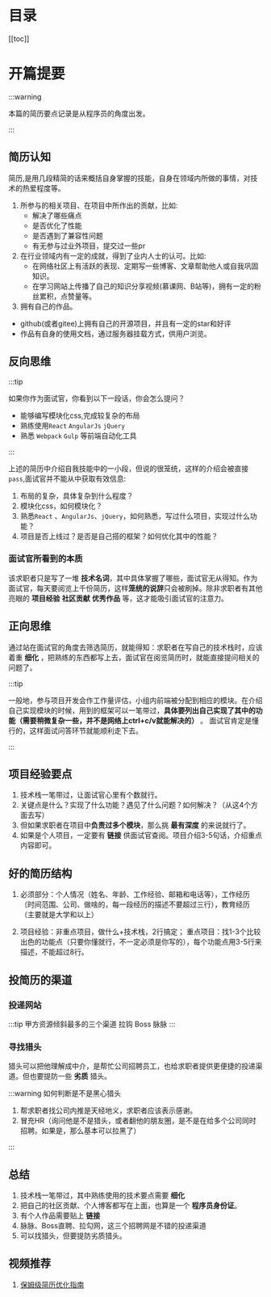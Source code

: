 # 目录

[[toc]]

# 开篇提要

:::warning

本篇的简历要点记录是从程序员的角度出发。

:::  

## 简历认知


  简历,是用几段精简的话来概括自身掌握的技能，自身在领域内所做的事情，对技术的热爱程度等。

1. 所参与的相关项目、在项目中所作出的贡献，比如: 
   - 解决了哪些痛点
   - 是否优化了性能
   - 是否遇到了兼容性问题
   - 有无参与过业外项目，提交过一些pr
2. 在行业领域内有一定的成就，得到了业内人士的认可。比如: 
   - 在网络社区上有活跃的表现、定期写一些博客、文章帮助他人或自我巩固知识。
   - 在学习网站上传播了自己的知识分享视频(慕课网、B站等)，拥有一定的粉丝累积，点赞量等。
3.   拥有自己的作品。
   - github(或者gitee)上拥有自己的开源项目，并且有一定的star和好评
   - 作品有自身的使用文档，通过服务器挂载方式，供用户浏览。



## 反向思维

:::tip

如果你作为面试官，你看到以下一段话，你会怎么提问？

- 能够编写模块化css,完成较复杂的布局
- 熟练使用`React` `AngularJs` `jQuery`
- 熟悉 `Webpack` `Gulp` 等前端自动化工具

:::

上述的简历中介绍自我技能中的一小段，但说的很笼统，这样的介绍会被直接`pass`,面试官并不能从中获取有效信息:

1. 布局的复杂，具体复杂到什么程度？
2. 模块化css，如何模块化？
3. 熟悉`React` 、`AngularJs`、`jQuery`，如何熟悉，写过什么项目，实现过什么功能？
4. 项目是否上线过？是否是自己搭的框架？如何优化其中的性能？



### 面试官所看到的本质

该求职者只是写了一堆 **技术名词**，其中具体掌握了哪些，面试官无从得知。作为面试官，每天要阅览上千份简历，这样**笼统的说辞**只会被刷掉。除非求职者有其他亮眼的 **项目经验** **社区贡献** **优秀作品** 等，这才能吸引面试官的注意力。



## 正向思维

  通过站在面试官的角度去筛选简历，就能得知：求职者在写自己的技术栈时，应该着重 **细化** ，把熟练的东西都写上去，面试官在阅览简历时，就能直接提问相关的问题了。

:::tip

一般地，参与项目开发会作工作量评估，小组内前端被分配到相应的模块。在介绍自己实现模块的时候，用到的框架可以一笔带过，**具体要列出自己实现了其中的功能（需要稍微复杂一些，并不是网络上ctrl+c/v就能解决的）** 。 面试官肯定是懂行的，这样面试问答环节就能顺利走下去。

:::





## 项目经验要点

1. 技术栈一笔带过，让面试官心里有个数就行。
2. 关键点是什么？实现了什么功能？遇见了什么问题？如何解决？（从这4个方面去写）
3. 但如果求职者在项目中**负责过多个模块**，那么挑 **最有深度** 的来说就行了。
4. 如果是个人项目，一定要有 **链接** 供面试官查阅。项目介绍3-5句话，介绍重点内容即可。



## **好的简历结构**

1. 必须部分：个人情况（姓名、年龄、工作经验、邮箱和电话等），工作经历（时间范围、公司、做啥的，每一段经历的描述不要超过三行），教育经历（主要就是大学和以上）

2. 项目经验：非重点项目，做什么+技术栈，2行搞定；
   重点项目：找1-3个比较出色的功能点（只要你懂就行，不一定必须是你写的），每个功能点用3-5行来描述，不能超过8行。





## 投简历的渠道

### 投递网站

:::tip 甲方资源倾斜最多的三个渠道
拉钩 Boss 脉脉
:::

### 寻找猎头

猎头可以把他理解成中介，是帮忙公司招聘员工，也给求职者提供更便捷的投递渠道。但也要提防一些 **劣质** 猎头。

:::warning 如何判断是不是黑心猎头

1. 帮求职者找公司内推是天经地义，求职者应该表示感谢。
2. 冒充HR（询问他是不是猎头，或者翻他的朋友圈，是不是在给多个公司同时招聘。如果是，那么基本可以拉黑了）

:::



## 总结
1. 技术栈一笔带过，其中熟练使用的技术要点需要 **细化**
2. 把自己的社区贡献、个人博客都写在上面，也算是一个 **程序员身份证**。
3. 有个人作品需要贴上 **链接**
4. 脉脉、Boss直聘、拉勾网，这三个招聘网是不错的投递渠道
5. 可以找猎头，但要提防劣质猎头。



## 视频推荐
1. [保姆级简历优化指南](https://www.bilibili.com/video/BV1dZ4y1678Z?spm_id_from=333.999.0.0)